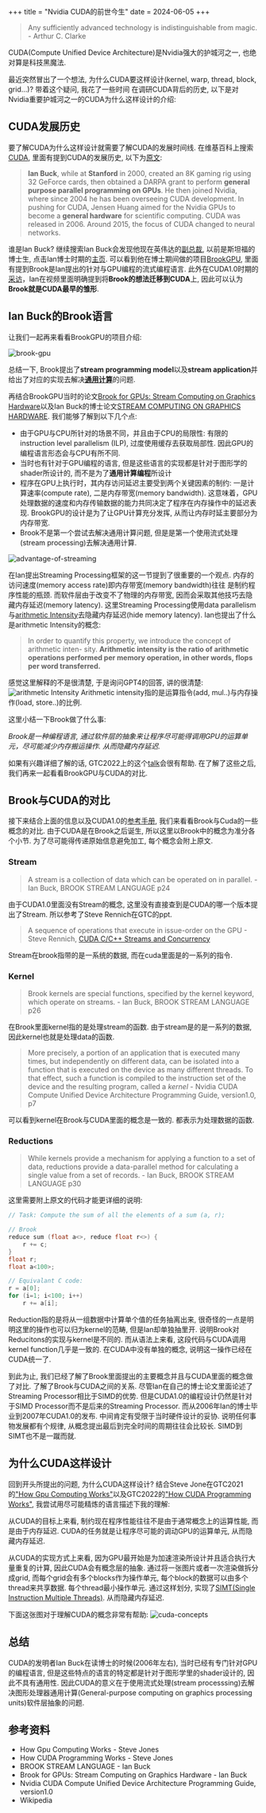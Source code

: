 +++
title = "Nvidia CUDA的前世今生"
date = 2024-06-05
+++

> Any sufficiently advanced technology is indistinguishable from magic. - Arthur C. Clarke

CUDA(Compute Unified Device Architecture)是Nvidia强大的护城河之一, 也绝对算是科技黑魔法.

最近突然冒出了一个想法, 为什么CUDA要这样设计(kernel, warp, thread, block, grid...)? 带着这个疑问, 我花了一些时间
在调研CUDA背后的历史, 以下是对Nvidia重要护城河之一的CUDA为什么这样设计的介绍:

## CUDA发展历史

要了解CUDA为什么这样设计就需要了解CUDA的发展时间线. 在维基百科上搜索[CUDA](https://en.wikipedia.org/wiki/CUDA#GPUs_supported), 里面有提到CUDA的发展历史, 以下为[原文](https://en.wikipedia.org/wiki/CUDA#:~:text=Ian%20Buck%2C%20while,neural%20networks.%5B8%5D):

> __Ian Buck__, while at __Stanford__ in 2000, created an 8K gaming rig using 32 GeForce cards, then obtained a DARPA grant to perform __general purpose parallel programming on GPUs__. He then joined Nvidia, where since 2004 he has been overseeing CUDA development. In pushing for CUDA, Jensen Huang aimed for the Nvidia GPUs to become a __general hardware__ for scientific computing. CUDA was released in 2006. Around 2015, the focus of CUDA changed to neural networks.


谁是Ian Buck? 继续搜索Ian Buck会发现他现在英伟达的[副总裁](https://blogs.nvidia.com/blog/author/ian-buck/), 以前是斯坦福的博士生, 点击Ian博士时期的[主页](http://scroll.stanford.edu/~ianbuck/). 可以看到他在博士期间做的项目[BrookGPU](http://graphics.stanford.edu/projects/brookgpu/), 里面有提到Brook是Ian提出的针对与GPU编程的流式编程语言. 此外在CUDA1.0时期的[采访](https://www.youtube.com/watch?v=Cmh1EHXjJsk)，Ian在视频里面明确提到将**Brook的想法迁移到CUDA**上, 因此可以认为**Brook就是CUDA最早的雏形**. 

## Ian Buck的Brook语言

让我们一起再来看看BrookGPU的项目介绍:

![brook-gpu](https://raw.githubusercontent.com/EvanLyu732/evanlyu732.github.io/main/static/images/brookgpu.png)


总结一下, Brook提出了**stream programming model**以及**stream application**并给出了对应的实现去解决[**通用计算**](https://zh.wikipedia.org/wiki/%E5%9B%BE%E5%BD%A2%E5%A4%84%E7%90%86%E5%99%A8%E9%80%9A%E7%94%A8%E8%AE%A1%E7%AE%97)的问题.


再结合BrookGPU当时的论文[Brook for GPUs: Stream Computing on Graphics Hardware](https://graphics.stanford.edu/papers/brookgpu/brookgpu.pdf)以及Ian Buck的博士论文[STREAM COMPUTING ON GRAPHICS HARDWARE](http://graphics.stanford.edu/~ianbuck/thesis.pdf). 我们能够了解到以下几个点:

  * 由于GPU与CPU所针对的场景不同，并且由于CPU的局限性: 有限的instruction level parallelism (ILP), 过度使用缓存去获取局部性. 因此GPU的编程语言形态会与CPU有所不同.
  * 当时也有针对于GPU编程的语言, 但是这些语言的实现都是针对于图形学的shader所设计的, 而不是为了**通用计算编程**所设计
  * 程序在GPU上执行时，其内存访问延迟主要受到两个关键因素的制约: 一是计算速率(compute rate), 二是内存带宽(memory bandwidth). 这意味着，GPU处理数据的速度和内存传输数据的能力共同决定了程序在内存操作中的延迟表现. BrookGPU的设计是为了让GPU计算充分发挥, 从而让内存时延主要部分为内存带宽.
  * Brook不是第一个尝试去解决通用计算问题, 但是是第一个使用流式处理(stream processing)去解决通用计算. 

![advantage-of-streaming](https://raw.githubusercontent.com/EvanLyu732/evanlyu732.github.io/main/static/images/brookgpu2.png)

在Ian提出Streaming Processing框架的这一节提到了很重要的一个观点. 内存的访问速度(memory access rate)即内存带宽(memory bandwidth)往往
是制约程序性能的瓶颈. 而软件层由于改变不了物理的内存带宽, 因而会采取其他技巧去隐藏内存延迟(memory latency). 这里Streaming Processing使用data parallelism与[arithmetic Intensity](https://crd.lbl.gov/divisions/amcr/computer-science-amcr/par/research/roofline/introduction/)去隐藏内存延迟(hide memory latency). Ian也提出了什么是arithmetic Intensity的概念:

> In order to quantify this property, we introduce the concept of arithmetic inten-
sity. **Arithmetic intensity is the ratio of arithmetic operations performed per memory
operation, in other words, flops per word transferred.**

感觉这里解释的不是很清楚, 于是询问GPT4的回答, 讲的很清楚:
![arithmetic Intensity](https://raw.githubusercontent.com/EvanLyu732/evanlyu732.github.io/main/static/images/arth-intensity.png)
Arithmetic intensity指的是运算指令(add, mul..)与内存操作(load, store..)的比例.

这里小结一下Brook做了什么事:

*Brook是一种编程语言, 通过软件层的抽象来让程序尽可能得调用GPU的运算单元，尽可能减少内存搬运操作. 从而隐藏内存延迟.*

如果有兴趣详细了解的话, GTC2022上的这个[talk](https://www.nvidia.com/en-us/on-demand/session/gtcspring22-s41487/)会很有帮助. 在了解了这些之后, 我们再来一起看看BrookGPU与CUDA的对比.

## Brook与CUDA的对比

接下来结合上面的信息以及CUDA1.0的[参考手册](https://developer.download.nvidia.cn/compute/cuda/1.0/NVIDIA_CUDA_Programming_Guide_1.0.pdf), 我们来看看Brook与Cuda的一些概念的对比. 由于CUDA是在Brook之后诞生, 所以这里以Brook中的概念为准分各个小节. 为了尽可能得传递原始信息避免加工, 每个概念会附上原文.

### Stream

> A stream is a collection of data which can be operated on in parallel.  - Ian Buck, BROOK STREAM LANGUAGE p24

由于CUDA1.0里面没有Stream的概念, 这里没有直接查到是CUDA的哪一个版本提出了Stream. 所以参考了Steve Rennich在GTC的ppt.

>  A sequence of operations that execute in issue-order on the GPU - Steve Rennich, [CUDA C/C++
Streams and Concurrency](https://developer.download.nvidia.cn/CUDA/training/StreamsAndConcurrencyWebinar.pdf)

Stream在brook指带的是一系统的数据, 而在cuda里面是的一系列的指令.

### Kernel

> Brook kernels are special functions, specified by the kernel
keyword, which operate on streams. - Ian Buck, BROOK STREAM LANGUAGE p26

在Brook里面kernel指的是处理stream的函数. 由于stream是的是一系列的数据, 因此kernel也就是处理data的函数.


> More precisely, a portion of an application that is executed many times, but
independently on different data, can be isolated into a function that is executed on
the device as many different threads. To that effect, such a function is compiled to
the instruction set of the device and the resulting program, called a *kernel*  - Nvidia CUDA Compute Unified Device Architecture Programming Guide, version1.0, p7

可以看到kernel在Brook与CUDA里面的概念是一致的. 都表示为处理数据的函数.


### Reductions

> While kernels provide a mechanism for applying a function to a set of data, reductions
provide a data-parallel method for calculating a single value from a set of records. - Ian Buck, BROOK STREAM LANGUAGE p30

这里需要附上原文的代码才能更详细的说明:

```c
// Task: Compute the sum of all the elements of a sum (a, r);

// Brook
reduce sum (float a<>, reduce float r<>) {
    r += c;
}
float r;
float a<100>;

// Equivalant C code:
r = a[0];
for (i=1; i<100; i++)
    r += a[i];
```

Reduction指的是将从一组数据中计算单个值的任务抽离出来, 很奇怪的一点是明明这里的操作也可以归为kernel的范畴, 但是Ian却单独抽里开. 说明Brook对Reducitons的实现与kernel是不同的. 而从语法上来看, 这段代码与CUDA调用kernel function几乎是一致的. 在CUDA中没有单独的概念, 说明这一操作已经在CUDA统一了.

到此为止, 我们已经了解了Brook里面提出的主要概念并且与CUDA里面的概念做了对比. 了解了Brook与CUDA之间的关系. 尽管Ian在自己的博士论文里面论述了Streaming Processor相比于SIMD的优势. 但是CUDA1.0的编程设计仍然是针对于SIMD Processor而不是后来的Streaming Processor. 而从2006年Ian的博士毕业到2007年CUDA1.0的发布. 中间肯定有受限于当时硬件设计的妥协. 说明任何事物发展都有个规律, 从概念提出最后到完全时间的周期往往会比较长. SIMD到SIMT也不是一蹴而就.


## 为什么CUDA这样设计

  回到开头所提出的问题, 为什么CUDA这样设计? 结合Steve Jone在GTC2021的["How Gpu Computing Works"](https://www.nvidia.com/zh-tw/on-demand/session/gtcspring21-s31151/)以及GTC2022的["How CUDA Programming Works"](https://resources.nvidia.com/en-us-summer-of-learning-for-students/gtcspring22-s41487), 我尝试用尽可能精炼的语言描述下我的理解:
  
  从CUDA的目标上来看, 制约现在程序性能往往不是由于通常概念上的运算性能, 而是由于内存延迟. CUDA的任务就是让程序尽可能的调动GPU的运算单元, 从而隐藏内存延迟. 
  
  从CUDA的实现方式上来看, 因为GPU最开始是为加速渲染所设计并且适合执行大量重复的计算, 因此CUDA会有概念层的抽象. 通过将一张图片或者一次渲染做拆分成grid, 而每个grid会有多个blocks作为操作单元, 每个block的数据可以由多个thread来共享数据. 每个thread最小操作单元. 通过这样划分, 实现了[SIMT(Single Instruction Multiple Threads)](https://en.wikipedia.org/wiki/Single_instruction,_multiple_threads). 从而隐藏内存延迟.

  下面这张图对于理解CUDA的概念非常有帮助:
![cuda-concepts](https://raw.githubusercontent.com/EvanLyu732/evanlyu732.github.io/main/static/images/gtc-cuda-concepts.png)

## 总结

  CUDA的发明者Ian Buck在读博士的时候(2006年左右), 当时已经有专门针对GPU的编程语言, 但是这些特点的语言的特定都是针对于图形学里的shader设计的, 因此不具有通用性. 因此CUDA的意义在于使用流式处理(stream processsing)去解决图形处理器通用计算(General-purpose computing on graphics processing units)软件层抽象的问题.


## 参考资料

   * How Gpu Computing Works - Steve Jones 
   * How CUDA Programming Works - Steve Jones
   * BROOK STREAM LANGUAGE - Ian Buck
   * Brook for GPUs: Stream Computing on Graphics Hardware - Ian Buck
   * Nvidia CUDA Compute Unified Device Architecture Programming Guide, version1.0
   * Wikipedia 









